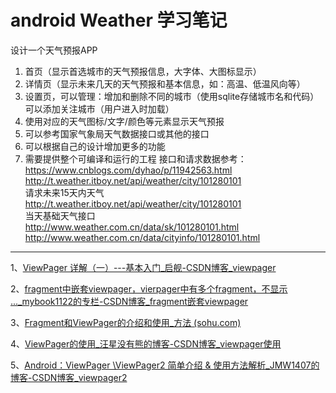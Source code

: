 # android Weather 学习笔记

设计一个天气预报APP

1. 首页（显示首选城市的天气预报信息，大字体、大图标显示）
2. 详情页（显示未来几天的天气预报和基本信息，如：高温、低温风向等）
3. 设置页，可以管理：增加和删除不同的城市（使用sqlite存储城市名和代码）
       可以添加关注城市（用户进入时加载）
4. 使用对应的天气图标/文字/颜色等元素显示天气预报
5. 可以参考国家气象局天气数据接口或其他的接口
6. 可以根据自己的设计增加更多的功能
7. 需要提供整个可编译和运行的工程
   接口和请求数据参考：  
   https://www.cnblogs.com/dyhao/p/11942563.html  
   http://t.weather.itboy.net/api/weather/city/101280101  
   请求未来15天内天气  
   http://t.weather.itboy.net/api/weather/city/101280101  
   当天基础天气接口  
   http://www.weather.com.cn/data/sk/101280101.html  
   http://www.weather.com.cn/data/cityinfo/101280101.html  

***



1、[ViewPager 详解（一）---基本入门_启舰-CSDN博客_viewpager](https://blog.csdn.net/harvic880925/article/details/38453725)  

2、[fragment中嵌套viewpager，vierpager中有多个fragment，不显示 ..._mybook1122的专栏-CSDN博客_fragment嵌套viewpager](https://blog.csdn.net/mybook1122/article/details/24003343)

3、[Fragment和ViewPager的介绍和使用_方法 (sohu.com)](https://www.sohu.com/a/421658765_100109711)  

4、[ViewPager的使用_汪星没有熊的博客-CSDN博客_viewpager使用](https://blog.csdn.net/weixin_45697390/article/details/104515491)  

5、[Android：ViewPager \ViewPager2 简单介绍 & 使用方法解析_JMW1407的博客-CSDN博客_viewpager2](https://blog.csdn.net/JMW1407/article/details/114273649)  

